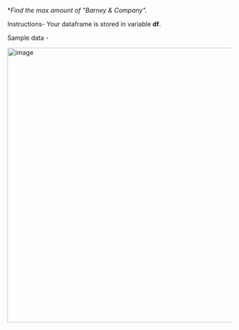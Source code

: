 **Find the max amount of *"Barney & Company".**



Instructions- 
Your dataframe is stored in variable **df**.

Sample data - 

<img width="618" alt="image" src="https://user-images.githubusercontent.com/118887002/216410997-88b7b72b-7365-49a1-a8ec-a6596f77a38f.png">

